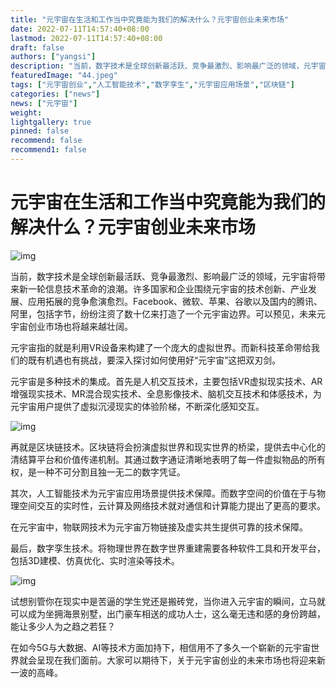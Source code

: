 ```yaml
---
title: "元宇宙在生活和工作当中究竟能为我们的解决什么？元宇宙创业未来市场"
date: 2022-07-11T14:57:40+08:00
lastmod: 2022-07-11T14:57:40+08:00
draft: false
authors: ["yangsi"]
description: "当前，数字技术是全球创新最活跃、竞争最激烈、影响最广泛的领域，元宇宙将带来新一轮信息技术革命的浪潮。许多国家和企业围绕元宇宙的技术创新、产业发展、应用拓展的竞争愈演愈烈。Facebook、微软、苹果、谷歌以及国内的腾讯、阿里，包括字节，纷纷注资了数十亿来打造了一个元宇宙边界。可以预见，未来元宇宙创业市场也将越来越壮阔。"
featuredImage: "44.jpeg"
tags: ["元宇宙创业","人工智能技术","数字孪生","元宇宙应用场景","区块链"]
categories: ["news"]
news: ["元宇宙"]
weight: 
lightgallery: true
pinned: false
recommend: false
recommend1: false
---
```


# 元宇宙在生活和工作当中究竟能为我们的解决什么？元宇宙创业未来市场

![img](https://p5.itc.cn/images01/20220708/b71d096f27bb47e0ae973808c266e856.jpeg)

当前，数字技术是全球创新最活跃、竞争最激烈、影响最广泛的领域，元宇宙将带来新一轮信息技术革命的浪潮。许多国家和企业围绕元宇宙的技术创新、产业发展、应用拓展的竞争愈演愈烈。Facebook、微软、苹果、谷歌以及国内的腾讯、阿里，包括字节，纷纷注资了数十亿来打造了一个元宇宙边界。可以预见，未来元宇宙创业市场也将越来越壮阔。

元宇宙指的就是利用VR设备来构建了一个庞大的虚拟世界。而新科技革命带给我们的既有机遇也有挑战，要深入探讨如何使用好“元宇宙”这把双刃剑。

元宇宙是多种技术的集成。首先是人机交互技术，主要包括VR虚拟现实技术、AR增强现实技术、MR混合现实技术、全息影像技术、脑机交互技术和体感技术，为元宇宙用户提供了虚拟沉浸现实的体验阶梯，不断深化感知交互。

![img](https://p1.itc.cn/images01/20220708/6ee544705dd44eb0888ba1337bcb1b21.png)

再就是区块链技术。区块链将会扮演虚拟世界和现实世界的桥梁，提供去中心化的清结算平台和价值传递机制。其通过数字通证清晰地表明了每一件虚拟物品的所有权，是一种不可分割且独一无二的数字凭证。

其次，人工智能技术为元宇宙应用场景提供技术保障。而数字空间的价值在于与物理空间交互的实时性，云计算及网络技术就对通信和计算能力提出了更高的要求。

在元宇宙中，物联网技术为元宇宙万物链接及虚实共生提供可靠的技术保障。

最后，数字孪生技术。将物理世界在数字世界重建需要各种软件工具和开发平台，包括3D建模、仿真优化、实时渲染等技术。

![img](https://p1.itc.cn/images01/20220708/02f0264461f046b6b8687a7ce3fde55f.png)

试想别管你在现实中是苦逼的学生党还是搬砖党，当你进入元宇宙的瞬间，立马就可以成为坐拥海景别墅，出门豪车相送的成功人士，这么毫无违和感的身份跨越，能让多少人为之趋之若狂？

在如今5G与大数据、AI等技术方面加持下，相信用不了多久一个崭新的元宇宙世界就会呈现在我们面前。大家可以期待下，关于元宇宙创业的未来市场也将迎来新一波的高峰。